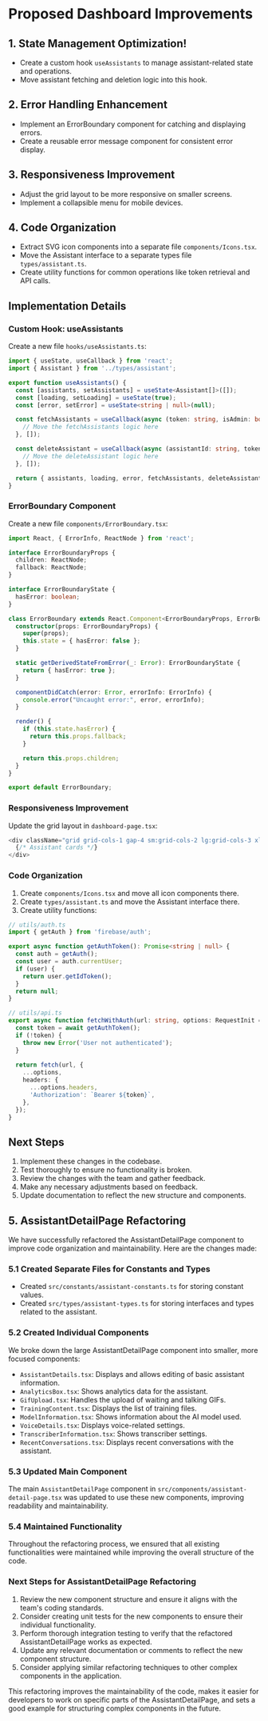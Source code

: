 # Proposed Dashboard Improvements

## 1. State Management Optimization!
- Create a custom hook `useAssistants` to manage assistant-related state and operations.
- Move assistant fetching and deletion logic into this hook.

## 2. Error Handling Enhancement
- Implement an ErrorBoundary component for catching and displaying errors.
- Create a reusable error message component for consistent error display.

## 3. Responsiveness Improvement
- Adjust the grid layout to be more responsive on smaller screens.
- Implement a collapsible menu for mobile devices.

## 4. Code Organization
- Extract SVG icon components into a separate file `components/Icons.tsx`.
- Move the Assistant interface to a separate types file `types/assistant.ts`.
- Create utility functions for common operations like token retrieval and API calls.

## Implementation Details

### Custom Hook: useAssistants
Create a new file `hooks/useAssistants.ts`:

```typescript
import { useState, useCallback } from 'react';
import { Assistant } from '../types/assistant';

export function useAssistants() {
  const [assistants, setAssistants] = useState<Assistant[]>([]);
  const [loading, setLoading] = useState(true);
  const [error, setError] = useState<string | null>(null);

  const fetchAssistants = useCallback(async (token: string, isAdmin: boolean) => {
    // Move the fetchAssistants logic here
  }, []);

  const deleteAssistant = useCallback(async (assistantId: string, token: string) => {
    // Move the deleteAssistant logic here
  }, []);

  return { assistants, loading, error, fetchAssistants, deleteAssistant };
}
```

### ErrorBoundary Component
Create a new file `components/ErrorBoundary.tsx`:

```typescript
import React, { ErrorInfo, ReactNode } from 'react';

interface ErrorBoundaryProps {
  children: ReactNode;
  fallback: ReactNode;
}

interface ErrorBoundaryState {
  hasError: boolean;
}

class ErrorBoundary extends React.Component<ErrorBoundaryProps, ErrorBoundaryState> {
  constructor(props: ErrorBoundaryProps) {
    super(props);
    this.state = { hasError: false };
  }

  static getDerivedStateFromError(_: Error): ErrorBoundaryState {
    return { hasError: true };
  }

  componentDidCatch(error: Error, errorInfo: ErrorInfo) {
    console.error("Uncaught error:", error, errorInfo);
  }

  render() {
    if (this.state.hasError) {
      return this.props.fallback;
    }

    return this.props.children;
  }
}

export default ErrorBoundary;
```

### Responsiveness Improvement
Update the grid layout in `dashboard-page.tsx`:

```typescript
<div className="grid grid-cols-1 gap-4 sm:grid-cols-2 lg:grid-cols-3 xl:grid-cols-4">
  {/* Assistant cards */}
</div>
```

### Code Organization
1. Create `components/Icons.tsx` and move all icon components there.
2. Create `types/assistant.ts` and move the Assistant interface there.
3. Create utility functions:

```typescript
// utils/auth.ts
import { getAuth } from 'firebase/auth';

export async function getAuthToken(): Promise<string | null> {
  const auth = getAuth();
  const user = auth.currentUser;
  if (user) {
    return user.getIdToken();
  }
  return null;
}

// utils/api.ts
export async function fetchWithAuth(url: string, options: RequestInit = {}) {
  const token = await getAuthToken();
  if (!token) {
    throw new Error('User not authenticated');
  }
  
  return fetch(url, {
    ...options,
    headers: {
      ...options.headers,
      'Authorization': `Bearer ${token}`,
    },
  });
}
```

## Next Steps
1. Implement these changes in the codebase.
2. Test thoroughly to ensure no functionality is broken.
3. Review the changes with the team and gather feedback.
4. Make any necessary adjustments based on feedback.
5. Update documentation to reflect the new structure and components.

## 5. AssistantDetailPage Refactoring

We have successfully refactored the AssistantDetailPage component to improve code organization and maintainability. Here are the changes made:

### 5.1 Created Separate Files for Constants and Types
- Created `src/constants/assistant-constants.ts` for storing constant values.
- Created `src/types/assistant-types.ts` for storing interfaces and types related to the assistant.

### 5.2 Created Individual Components
We broke down the large AssistantDetailPage component into smaller, more focused components:
- `AssistantDetails.tsx`: Displays and allows editing of basic assistant information.
- `AnalyticsBox.tsx`: Shows analytics data for the assistant.
- `GifUpload.tsx`: Handles the upload of waiting and talking GIFs.
- `TrainingContent.tsx`: Displays the list of training files.
- `ModelInformation.tsx`: Shows information about the AI model used.
- `VoiceDetails.tsx`: Displays voice-related settings.
- `TranscriberInformation.tsx`: Shows transcriber settings.
- `RecentConversations.tsx`: Displays recent conversations with the assistant.

### 5.3 Updated Main Component
The main `AssistantDetailPage` component in `src/components/assistant-detail-page.tsx` was updated to use these new components, improving readability and maintainability.

### 5.4 Maintained Functionality
Throughout the refactoring process, we ensured that all existing functionalities were maintained while improving the overall structure of the code.

### Next Steps for AssistantDetailPage Refactoring
1. Review the new component structure and ensure it aligns with the team's coding standards.
2. Consider creating unit tests for the new components to ensure their individual functionality.
3. Perform thorough integration testing to verify that the refactored AssistantDetailPage works as expected.
4. Update any relevant documentation or comments to reflect the new component structure.
5. Consider applying similar refactoring techniques to other complex components in the application.

This refactoring improves the maintainability of the code, makes it easier for developers to work on specific parts of the AssistantDetailPage, and sets a good example for structuring complex components in the future.